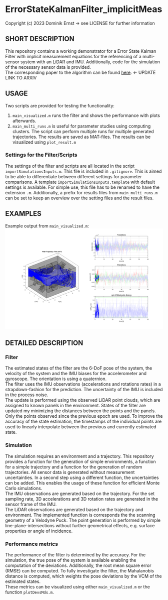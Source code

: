 # ErrorStateKalmanFilter_implicitMeas

Copyright (c) 2023 Dominik Ernst -> see LICENSE for further information

## SHORT DESCRIPTION

This repository contains a working demonstrator for a Error State Kalman Filter with implicit measurement equations for the referencing of a multi-sensor system with an LiDAR and IMU. Additionally, code for the simulation of the necessary sensor data is provided.  
The corresponding paper to the algorithm can be found [here](https://arxiv.org/). <- UPDATE LINK TO ARXIV

## USAGE

Two scripts are provided for testing the functionality:
1. `main_visualized.m` runs the filter and shows the performance with plots afterwards.
2. `main_multi_runs.m` is useful for parameter studies using computing clusters. The script can perform multiple runs for multiple generated trajectories. The results are saved as MAT-files. The results can be visualized using `plot_result.m`

### Settings for the Filter/Scripts

The settings of the filter and scripts are all located in the script `importSimulationsInputs.m`. This file is included in `.gitignore`. This is aimed to be able to differentiate between different settings for parameter comparisons. A template `importSimulationsInputs.template` with default settings is available. For simple use, this file has to be renamed to have the extension `.m`. Additionally, a prefix for results files from `main_multi_runs.m` can be set to keep an overview over the setting files and the result files.

## EXAMPLES

Example output from `main_visualized.m`:
![](img/example_1.png)

## DETAILED DESCRIPTION

### Filter

The estimated states of the filter are the 6-DoF pose of the system, the velocity of the system and the IMU biases for the accelerometer and gyroscope. The orientation is using a quaternion.  
The filter uses the IMU observations (accelerations and rotations rates) in a strapdown-fashion for the prediction. The uncertainty of the IMU is included in the process noise.  
The update is performed using the observed LiDAR point clouds, which are assigned to known panels in the environment. States of the filter are updated my minimizing the distances between the points and the panels. Only the points observed since the previous epoch are used. To improve the accuracy of the state estimation, the timestamps of the individual points are used to linearly interpolate between the previous and currently estimated state.

### Simulation

The simulation requires an environment and a trajectory. This repository provides a function for the generation of simple environments, a function for a simple trajectory and a function for the generation of random trajectories. All sensor data is generated without measurement uncertainties. In a second step using a different function, the uncertainties can be added. This enables the usage of these function for efficient Monte Carlo simulations.  
The IMU observations are generated based on the trajectory. For the set sampling rate, 3D accelerations and 3D rotation rates are generated in the sensor frame of the IMU.  
The LiDAR observations are generated based on the trajectory and environment. The implemented function is corresponds the the scanning geometry of a Velodyne Puck. The point generation is performed by simple line-plane-intersections without further geometrical effects, e.g. surface properties or angle of incidence.

### Performance metrics

The performance of the filter is determined by the accuracy. For the simulation, the true pose of the system is available enabling the computation of the deviations. Additionally, the root mean square error (RMSE) can be computed. To fully investigate the filter, the Mahalanobis distance is computed, which weights the pose deviations by the VCM of the estimated states.  
These metrics can be visualized using either `main_visualized.m` or the function `plotDevsMds.m`.
